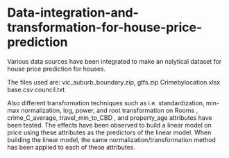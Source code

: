 # Data-integration-and-transformation-for-house-price-prediction

Various data sources have been integrated to make an nalytical dataset for house price prediction for houses.

The files used are:
vic_suburb_boundary.zip,
gtfs.zip
Crimebylocation.xlsx
base.csv
council.txt

Also different transformation techniques such as i.e.
standardization, min-max normalization, log, power, and root transformation on Rooms ,
crime_C_average, travel_min_to_CBD , and property_age attributes have been tested. The effects have been observed
to build a linear model on price using these attributes as the predictors of the linear model.
When building the linear model, the same normalization/transformation
method has been applied to each of these attributes.
